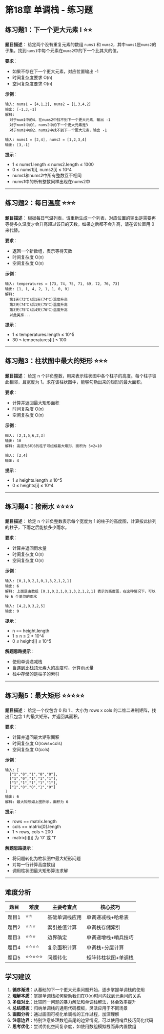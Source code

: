 # 第18章 单调栈 - 练习题

## 练习题1：下一个更大元素 I ⭐⭐

**题目描述**：
给定两个没有重复元素的数组 `nums1` 和 `nums2`，其中`nums1`是`nums2`的子集。找到`nums1`中每个元素在`nums2`中的下一个比其大的值。

**要求**：
- 如果不存在下一个更大元素，对应位置输出 -1
- 时间复杂度要求 O(n)
- 空间复杂度要求 O(n)

**示例**：
```
输入: nums1 = [4,1,2], nums2 = [1,3,4,2]
输出: [-1,3,-1]
解释:
  对于num1中的4，在nums2中找不到下一个更大元素，输出 -1
  对于num1中的1，nums2中的下一个更大元素是3
  对于num1中的2，nums2中找不到下一个更大元素，输出 -1

输入: nums1 = [2,4], nums2 = [1,2,3,4]
输出: [3,-1]
```

**提示**：
- 1 ≤ nums1.length ≤ nums2.length ≤ 1000
- 0 ≤ nums1[i], nums2[i] ≤ 10^4
- nums1和nums2中所有整数互不相同
- nums1中的所有整数同样出现在nums2中

---

## 练习题2：每日温度 ⭐⭐⭐

**题目描述**：
根据每日气温列表，请重新生成一个列表，对应位置的输出是需要再等待多久温度才会升高超过该日的天数。如果之后都不会升高，请在该位置用 0 来代替。

**要求**：
- 返回一个新数组，表示等待天数
- 时间复杂度 O(n)
- 空间复杂度 O(n)

**示例**：
```
输入: temperatures = [73, 74, 75, 71, 69, 72, 76, 73]
输出: [1, 1, 4, 2, 1, 1, 0, 0]
解释:
  第1天(73℃)后1天(74℃)温度升高
  第2天(74℃)后1天(75℃)温度升高
  第3天(75℃)后4天(76℃)温度升高
  以此类推...
```

**提示**：
- 1 ≤ temperatures.length ≤ 10^5
- 30 ≤ temperatures[i] ≤ 100

---

## 练习题3：柱状图中最大的矩形 ⭐⭐⭐

**题目描述**：
给定 n 个非负整数，用来表示柱状图中各个柱子的高度。每个柱子彼此相邻，且宽度为 1。求在该柱状图中，能够勾勒出来的矩形的最大面积。

**要求**：
- 计算并返回最大矩形面积
- 时间复杂度 O(n)
- 空间复杂度 O(n)

**示例**：
```
输入: [2,1,5,6,2,3]
输出: 10
解释: 高度为5和6的柱子可组成最大矩形，面积为 5×2=10

输入: [2,4]
输出: 4
```

**提示**：
- 1 ≤ heights.length ≤ 10^5
- 0 ≤ heights[i] ≤ 10^4

---

## 练习题4：接雨水 ⭐⭐⭐⭐

**题目描述**：
给定 n 个非负整数表示每个宽度为 1 的柱子的高度图，计算按此排列的柱子，下雨之后能接多少雨水。

**要求**：
- 计算并返回雨水量
- 时间复杂度 O(n)
- 空间复杂度 O(n)

**示例**：
```
输入: [0,1,0,2,1,0,1,3,2,1,2,1]
输出: 6
解释: 上面是由数组 [0,1,0,2,1,0,1,3,2,1,2,1] 表示的高度图，在这种情况下，可以接 6 个单位的雨水

输入: [4,2,0,3,2,5]
输出: 9
```

**提示**：
- n == height.length
- 1 ≤ n ≤ 2 * 10^4
- 0 ≤ height[i] ≤ 10^5

**解题思路提示**：
- 使用单调递减栈
- 当遇到比栈顶元素大的高度时，计算雨水量
- 栈中存储的是柱子的索引

---

## 练习题5：最大矩形 ⭐⭐⭐⭐⭐

**题目描述**：
给定一个仅包含 0 和 1 、大小为 rows x cols 的二维二进制矩阵，找出只包含 1 的最大矩形，并返回其面积。

**要求**：
- 计算并返回最大矩形面积
- 时间复杂度 O(rows×cols)
- 空间复杂度 O(cols)

**示例**：
```
输入: [
  ["1","0","1","0","0"],
  ["1","0","1","1","1"],
  ["1","1","1","1","1"],
  ["1","0","0","1","0"]
]
输出: 6
解释: 最大矩形如上图所示，面积为 6
```

**提示**：
- rows == matrix.length
- cols == matrix[0].length
- 1 ≤ rows, cols ≤ 200
- matrix[i][j] 为 '0' 或 '1'

**解题思路提示**：
- 将问题转化为柱状图中最大矩形问题
- 对每一行计算高度数组
- 调用柱状图最大矩形算法求解

---

## 难度分析

| 题目 | 难度 | 主要考查点 | 核心技巧 |
|------|------|------------|----------|
| 题目1 | ⭐⭐ | 基础单调栈应用 | 单调递减栈+哈希表 |
| 题目2 | ⭐⭐⭐ | 索引差值计算 | 单调栈存储索引 |
| 题目3 | ⭐⭐⭐ | 边界确定 | 单调递增栈+哨兵技巧 |
| 题目4 | ⭐⭐⭐⭐ | 复杂面积计算 | 单调栈+分层计算 |
| 题目5 | ⭐⭐⭐⭐⭐ | 问题转化 | 矩阵转柱状图+单调栈 |

## 学习建议

1. **循序渐进**：从基础的下一个更大元素问题开始，逐步掌握单调栈的使用
2. **理解本质**：掌握单调栈如何帮助我们在O(n)时间内找到元素间的关系
3. **多做对比**：比较同一问题的暴力解法和单调栈解法，体会效率提升
4. **总结模板**：归纳单调栈的通用代码模板，灵活应用于不同场景
5. **画图分析**：通过画图可视化单调栈的工作过程，加深理解
6. **注意边界**：特别注意处理数组首尾的边界情况，可以使用哨兵技巧简化代码
7. **思考优化**：尝试优化空间复杂度，如使用数组模拟栈而非内置数组